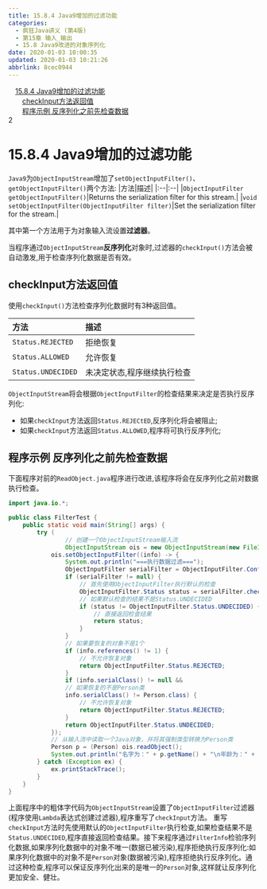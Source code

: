 ```yaml
---
title: 15.8.4 Java9增加的过滤功能
categories: 
  - 疯狂Java讲义 (第4版)
  - 第15章 输入_输出
  - 15.8 Java9改进的对象序列化
date: 2020-01-03 10:00:35
updated: 2020-01-03 10:21:26
abbrlink: 8cec0944
---
```

<div id='my_toc'><a href="/JavaReadingNotes/8cec0944/#15-8-4-Java9增加的过滤功能" class="header_1">15.8.4 Java9增加的过滤功能</a><br><a href="/JavaReadingNotes/8cec0944/#checkInput方法返回值" class="header_2">checkInput方法返回值</a><br><a href="/JavaReadingNotes/8cec0944/#程序示例-反序列化之前先检查数据" class="header_2">程序示例 反序列化之前先检查数据</a><br></div>
<style>.header_1{margin-left: 1em;}.header_2{margin-left: 2em;}.header_3{margin-left: 3em;}.header_4{margin-left: 4em;}.header_5{margin-left: 5em;}.header_6{margin-left: 6em;}</style>
<!--more-->
<script>if (navigator.platform.search('arm')==-1){document.getElementById('my_toc').style.display = 'none';}var e,p = document.getElementsByTagName('p');while (p.length>0) {e = p[0];e.parentElement.removeChild(e);}</script>2

<!--end-->
# 15.8.4 Java9增加的过滤功能
`Java9`为`ObjectInputStream`增加了`setObjectInputFilter()`、`getObjectInputFilter()`两个方法:
|方法|描述|
|:--|:--|
|`ObjectInputFilter getObjectInputFilter()`|Returns the serialization filter for this stream.|
|`void setObjectInputFilter(ObjectInputFilter filter)`|Set the serialization filter for the stream.|

其中第一个方法用于为对象输入流设置**过滤器**。

当程序通过`ObjectInputStream`**反序列化**对象时,过滤器的`checkInput()`方法会被自动激发,用于检查序列化数据是否有效。
## checkInput方法返回值
使用`checkInput()`方法检查序列化数据时有3种返回值。

|方法|描述|
|:--|:--|
|`Status.REJECTED`|拒绝恢复|
|`Status.ALLOWED`|允许恢复|
|`Status.UNDECIDED`|未决定状态,程序继续执行检查|

`ObjectInputStream`将会根据`ObjectInputFilter`的检查结果来决定是否执行反序列化:
- 如果`checkInput`方法返回`Status.REJECtED`,反序列化将会被阻止;
- 如果`checkInput`方法返回`Status.ALLOWED`,程序将可执行反序列化;

## 程序示例 反序列化之前先检查数据
下面程序对前的`ReadObject.java`程序进行改进,该程序将会在反序列化之前对数据执行检查。
```java
import java.io.*;

public class FilterTest {
	public static void main(String[] args) {
		try (
				// 创建一个ObjectInputStream输入流
				ObjectInputStream ois = new ObjectInputStream(new FileInputStream("object.txt"))) {
			ois.setObjectInputFilter((info) -> {
				System.out.println("===执行数据过滤===");
				ObjectInputFilter serialFilter = ObjectInputFilter.Config.getSerialFilter();
				if (serialFilter != null) {
					// 首先使用ObjectInputFilter执行默认的检查
					ObjectInputFilter.Status status = serialFilter.checkInput(info);
					// 如果默认检查的结果不是Status.UNDECIDED
					if (status != ObjectInputFilter.Status.UNDECIDED) {
						// 直接返回检查结果
						return status;
					}
				}
				// 如果要恢复的对象不是1个
				if (info.references() != 1) {
					// 不允许恢复对象
					return ObjectInputFilter.Status.REJECTED;
				}
				if (info.serialClass() != null &&
				// 如果恢复的不是Person类
				info.serialClass() != Person.class) {
					// 不允许恢复对象
					return ObjectInputFilter.Status.REJECTED;
				}
				return ObjectInputFilter.Status.UNDECIDED;
			});
			// 从输入流中读取一个Java对象，并将其强制类型转换为Person类
			Person p = (Person) ois.readObject();
			System.out.println("名字为：" + p.getName() + "\n年龄为：" + p.getAge());
		} catch (Exception ex) {
			ex.printStackTrace();
		}
	}
}
```
上面程序中的粗体字代码为`ObjectInputStream`设置了`ObjectInputFilter`过滤器(程序使用`Lambda`表达式创建过滤器),程序重写了`checkInput`方法。
重写`checkInput`方法时先使用默认的`ObjectInputFilter`执行检查,如果检查结果不是`Status.UNDECIDED`,程序直接返回检查结果。接下来程序通过`FilterInfo`检验序列化数据,如果序列化数据中的对象不唯一(数据已被污染),程序拒绝执行反序列化:如果序列化数据中的对象不是`Person`对象(数据被污染),程序拒绝执行反序列化。通过这种检查,程序可以保证反序列化出来的是唯一的`Person`对象,这样就让反序列化更加安全、健壮。
